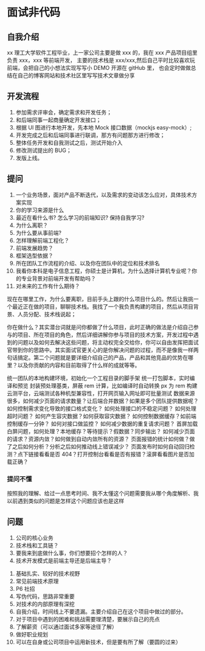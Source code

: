 # 面试非代码

## 自我介绍

xx 理工大学软件工程毕业，上一家公司主要是做 xxx 的，我在 xxx 产品项目组里负责 xxx，xxx 等前端开发， 主要的技术栈是 xxx/xxx,然后自己平时比较喜欢玩前端，会把自己的小想法实现写写小 DEMO 开源在 gitHub 里， 也会定时做做总结在自己的博客网站和技术社区里写写技术文章做分享

## 开发流程

1. 参加需求评审会，确定需求和开发任务；
2. 和后端同事一起商量确定开发接口；
3. 根据 UI 图进行本地开发，先本地 Mock 接口数据（mockjs easy-mock）;
4. 开发完成之后和后端同事进行联调，那方有问题那方进行修改；
5. 整体任务开发和自我测试之后，测试开始介入
6. 修改测试提出的 BUG；
7. 发版上线。

## 提问

1. 一个业务场景，面对产品不断迭代，以及需求的变动该怎么应对，具体技术方案实现
2. 你的学习来源是什么
3. 最近在看什么书? 怎么学习的前端知识? 保持自我学习?
4. 为什么离职？
5. 为什么要从事前端?
6. 怎样理解前端工程化？
7. 前端发展趋势？
8. 框架选型依据？
9. 所在团队工作流程的介绍、以及你在团队中的定位和技术排名
10. 我看你本科是电子信息工程，你硕士是计算机，为什么选择计算机专业呢？你的专业背景对前端开发有帮助吗？
11. 对未来的工作有什么期待？

现在在哪里工作，为什么要离职，目前手头上跟的什么项目什么的。然后让我挑一个最近正在做的项目，聊聊技术栈。我找了一个我负责构建的项目，然后从项目背景、人员分配、技术栈说起；

你在做什么？其实潜台词就是问你都做了什么项目，此时正确的做法是介绍自己参与的项目、所在项目的角色，然后详细讲解你参与项目的技术方案，开发过程中遇到的问题以及如何去解决这些问题，将主动权完全交给你，你可以自由发挥把面试官带到你的思路中。其实面试官更关心的是你解决问题的过程，而不是像我一样两句话搞定。第二个问题就是要详细介绍自己的产品，产品和其他竞品的优势在哪里？以及你贡献的内容和目前取得了什么样的成就等等。

统一团队的本地构建环境，初始化一个工程目录的脚手架
统一打包脚本，实时编译和预览
封装预处理基类，屏蔽 rem 计算，比如编译时自动转换 px 为 rem
构建云测平台，云端测试各种机型兼容性，打开网页输入网址即可批量测试
数据来源很多，如何减少页面的请求数量？让后端合并数据？如果是多个团队提供数据呢？
如何控制需求变化导致的接口格式变化？
如何处理接口的不稳定问题？
如何处理超时问题？
如何产生容灾数据？如何获取容灾数据？
如何控制数据缓存？如前端控制缓存一分钟？
如何对接口做监控？
如何减少数据的重复请求问题？
首屏加载白屏问题，如何处理？本地缓存？等待提示？假数据？同步输出？
如何减少页面的请求？资源内敛？如何做到自动内敛所有的资源？
页面报错的统计如何做？做了之后如何分析？分析之后如何推动线上错误减少？
页面发布时如何自动回归检测？点下链接看看是否 404？打开控制台看看是否有报错？滚屏看看图片是否加载正确？

### 提问不懂

按照我的理解、给过一点思考时间、我不太懂这个问题需要我从哪个角度解析、我以前遇到类似的问题是怎样这个问题应该也是这样

## 问题

1. 公司的核心业务
2. 技术栈和工具链？
3. 要我来到底做什么事，你们想要招个怎样的人？
4. 技术开发模式是前端主导还是后端主导？

1) 基础扎实、较好的技术视野
2) 常见前端技术原理
3) P6 社招
4) 写伪代码，思路非常重要
5) 对技术的内部原理有深挖
6) 自我介绍，时间线上不要遗漏。主要介绍自己在这个项目中做过的部分。
7) 对于项目中遇到的困难和挑战需要理清楚，要展示自己的亮点
8) 了解薪资（可以通过面试多家等途径了解）
9) 做好职业规划
10) 可以在自身或公司项目中运用新技术，但是要有所了解（要圆的过来）
